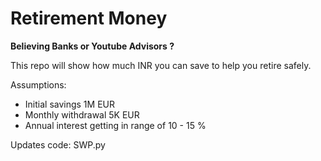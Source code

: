 # Retirement Money

**Believing Banks or Youtube Advisors ?**

This repo will show how much INR you can save to help you retire safely.

Assumptions: 

- Initial savings 1M EUR
- Monthly withdrawal 5K EUR
- Annual interest getting in range of 10 - 15 %
  
Updates code: SWP.py 
